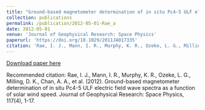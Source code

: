 ```yaml
---
title: "Ground-based magnetometer determination of in situ Pc4-5 ULF electric field wave spectra as a function of solar wind speed"
collection: publications
permalink: /publication/2012-05-01-Rae_a
date: 2012-05-01
venue: 'Journal of Geophysical Research: Space Physics'
paperurl: 'https://doi.org/10.1029/2011JA017335'
citation: 'Rae, I. J., Mann, I. R., Murphy, K. R., Ozeke, L. G., Milling, D. K., Chan, A. A., et al. (2012). Ground-based magnetometer determination of in situ Pc4-5 ULF electric field wave spectra as a function of solar wind speed. Journal of Geophysical Research: Space Physics, 117(4), 1-17. '
---
```

[Download paper here](https://doi.org/10.1029/2011JA017335)

Recommended citation: Rae, I. J., Mann, I. R., Murphy, K. R., Ozeke, L. G., Milling, D. K., Chan, A. A., et al. (2012). Ground-based magnetometer determination of in situ Pc4-5 ULF electric field wave spectra as a function of solar wind speed. Journal of Geophysical Research: Space Physics, 117(4), 1-17. 